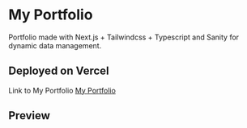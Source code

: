 # My Portfolio

Portfolio made with Next.js + Tailwindcss + Typescript and Sanity for dynamic data management.

## Deployed on Vercel

Link to My Portfolio 
[My Portfolio](https://portfolio-modern-ksh4k1s.vercel.app/)

## Preview


